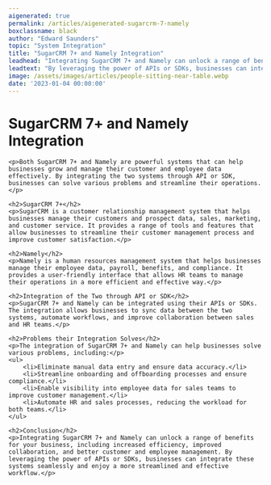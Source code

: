 ```yaml
---
aigenerated: true
permalink: /articles/aigenerated-sugarcrm-7-namely
boxclassname: black
author: "Edward Saunders"
topic: "System Integration"
title: "SugarCRM 7+ and Namely Integration"
leadhead: "Integrating SugarCRM 7+ and Namely can unlock a range of benefits for your business, including increased efficiency, improved collaboration, and better customer and employee management"
leadtext: "By leveraging the power of APIs or SDKs, businesses can integrate these systems seamlessly and enjoy a more streamlined and effective workflow."
image: /assets/images/articles/people-sitting-near-table.webp
date: '2023-01-04 00:00:00'
---
```

<div class="arttext">	<h1>SugarCRM 7+ and Namely Integration</h1>

	<p>Both SugarCRM 7+ and Namely are powerful systems that can help businesses grow and manage their customer and employee data effectively. By integrating the two systems through API or SDK, businesses can solve various problems and streamline their operations.</p>

	<h2>SugarCRM 7+</h2>
	<p>SugarCRM is a customer relationship management system that helps businesses manage their customers and prospect data, sales, marketing, and customer service. It provides a range of tools and features that allow businesses to streamline their customer management process and improve customer satisfaction.</p>

	<h2>Namely</h2>
	<p>Namely is a human resources management system that helps businesses manage their employee data, payroll, benefits, and compliance. It provides a user-friendly interface that allows HR teams to manage their operations in a more efficient and effective way.</p>

	<h2>Integration of the Two through API or SDK</h2>
	<p>SugarCRM 7+ and Namely can be integrated using their APIs or SDKs. The integration allows businesses to sync data between the two systems, automate workflows, and improve collaboration between sales and HR teams.</p>

	<h2>Problems their Integration Solves</h2>
	<p>The integration of SugarCRM 7+ and Namely can help businesses solve various problems, including:</p>
	<ul>
		<li>Eliminate manual data entry and ensure data accuracy.</li>
		<li>Streamline onboarding and offboarding processes and ensure compliance.</li>
		<li>Enable visibility into employee data for sales teams to improve customer management.</li>
		<li>Automate HR and sales processes, reducing the workload for both teams.</li>
	</ul>

	<h2>Conclusion</h2>
	<p>Integrating SugarCRM 7+ and Namely can unlock a range of benefits for your business, including increased efficiency, improved collaboration, and better customer and employee management. By leveraging the power of APIs or SDKs, businesses can integrate these systems seamlessly and enjoy a more streamlined and effective workflow.</p>
</div>